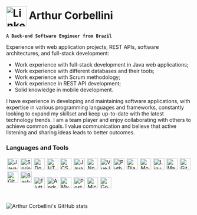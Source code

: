 # <a href="https://www.linkedin.com/in/arthurcorbellini/" target="blank"><img align="center" alt="Linkedin" width="55" src="https://cdn.jsdelivr.net/gh/devicons/devicon/icons/linkedin/linkedin-original.svg" /></a> Arthur Corbellini

**`A Back-end Software Engineer from Brazil`**

Experience with web application projects, REST APIs, software architectures, and full-stack development:
- Work experience with full-stack development in Java web applications;
- Work experience with different databases and their tools;
- Work experience with Scrum methodology;
- Work experience in REST API development;
- Solid knowledge in mobile development.

I have experience in developing and maintaining software applications, with expertise in various programming languages and frameworks, constantly looking to expand my skillset and keep up-to-date with the latest technology trends. I am a team player and enjoy collaborating with others to achieve common goals. I value communication and believe that active listening and sharing ideas leads to better outcomes.

### Languages and Tools
<img align="left" alt="Java" width="30px" style="margin: 3px;" src="https://cdn.jsdelivr.net/gh/devicons/devicon/icons/java/java-original.svg"/>
<img align="left" alt="Spring" width="30px" style="margin: 3px;" src="https://cdn.jsdelivr.net/gh/devicons/devicon/icons/spring/spring-original.svg" />
<img align="left" alt="Docker" width="30px" style="margin: 3px;" src="https://cdn.jsdelivr.net/gh/devicons/devicon/icons/docker/docker-original.svg" />
<img align="left" alt="HTML" width="30px" style="margin: 3px;" src="https://cdn.jsdelivr.net/gh/devicons/devicon/icons/html5/html5-plain.svg" />
<img align="left" alt="CSS" width="30px" style="margin: 3px;" src="https://cdn.jsdelivr.net/gh/devicons/devicon/icons/css3/css3-plain.svg" />
<img align="left" alt="JavaScript" width="30px" style="margin: 3px;" src="https://cdn.jsdelivr.net/gh/devicons/devicon/icons/javascript/javascript-plain.svg" />
<img align="left" alt="NodeJS" width="30px" style="margin: 3px;" src="https://cdn.jsdelivr.net/gh/devicons/devicon/icons/nodejs/nodejs-original.svg" />
<img align="left" alt="VueJS" width="30px" style="margin: 3px;" src="https://cdn.jsdelivr.net/gh/devicons/devicon/icons/vuejs/vuejs-original.svg" />
<img align="left" alt="Python" width="30px" style="margin: 3px;" src="https://cdn.jsdelivr.net/gh/devicons/devicon/icons/python/python-plain.svg" />
<img align="left" alt="Django" width="30px" style="margin: 3px;" src="https://cdn.jsdelivr.net/gh/devicons/devicon/icons/django/django-plain.svg" />
<img align="left" alt="MongoDB" width="30px" style="margin: 3px;" src="https://cdn.jsdelivr.net/gh/devicons/devicon/icons/mongodb/mongodb-original.svg" />
<img align="left" alt="Linux" width="30px" style="margin: 3px;" src="https://cdn.jsdelivr.net/gh/devicons/devicon/icons/linux/linux-original.svg" />
<img align="left" alt="Maven" width="30px" style="margin: 3px;" src="https://cdn.jsdelivr.net/gh/devicons/devicon/icons/maven/maven-original.svg" />
<img align="left" alt="Git" width="30px" style="margin: 3px;" src="https://cdn.jsdelivr.net/gh/devicons/devicon/icons/git/git-original.svg" />
<img align="left" alt="GitHub" width="30px" style="margin: 3px;" src="https://cdn.jsdelivr.net/gh/devicons/devicon/icons/github/github-original.svg" />
<img align="left" alt="Bash" width="30px" style="margin: 3px;" src="https://cdn.jsdelivr.net/gh/devicons/devicon/icons/bash/bash-original.svg" />
<br /><br /><br />
<img align="left" alt="Flutter" width="30px" style="margin: 3px;" src="https://cdn.jsdelivr.net/gh/devicons/devicon/icons/flutter/flutter-original.svg" />
<img align="left" alt="Android" width="30px" style="margin: 3px;" src="https://cdn.jsdelivr.net/gh/devicons/devicon/icons/android/android-original.svg" />
<img align="left" alt="MySQL" width="30px" style="margin: 3px;" src="https://cdn.jsdelivr.net/gh/devicons/devicon/icons/mysql/mysql-original.svg" />
<img align="left" alt="PostgreSQL" width="30px" style="margin: 3px;" src="https://cdn.jsdelivr.net/gh/devicons/devicon/icons/postgresql/postgresql-original.svg" />
<img align="left" alt="Microsoft SQL Server" width="30px" style="margin: 3px;" src="https://cdn.jsdelivr.net/gh/devicons/devicon/icons/microsoftsqlserver/microsoftsqlserver-original.svg" />
<img align="left" alt="Google Cloud" width="30px" style="margin: 3px;" src="https://cdn.jsdelivr.net/gh/devicons/devicon/icons/googlecloud/googlecloud-original.svg" />
<br /><br />

#
<p><img align="left" src="https://github-readme-stats.vercel.app/api?username=ArthurCorbellini&show_icons=true&theme=gruvbox" alt="Arthur Corbellini's GitHub stats"/></p>
